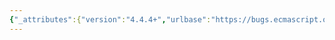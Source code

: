```yaml
---
{"_attributes":{"version":"4.4.4+","urlbase":"https://bugs.ecmascript.org/","maintainer":"dherman@mozilla.com"},"bug":{"bug_id":2728,"creation_ts":"2014-04-24 06:45:00 -0700","short_desc":"13.1.8 VarDeclaredNames: VariableStatement production not handled","delta_ts":"2014-07-08 08:41:28 -0700","product":"Draft for 6th Edition","component":"technical issue","version":"Rev 23: April 5, 2014 Draft","rep_platform":"All","op_sys":"All","bug_status":"RESOLVED","resolution":"FIXED","priority":"Normal","bug_severity":"normal","everconfirmed":true,"reporter":{"uid":"andrebargull","name":"André Bargull"},"assigned_to":{"uid":"allen","name":"Allen Wirfs-Brock"},"long_desc":[{"commentid":7904,"comment_count":0,"who":{"uid":"andrebargull","name":"André Bargull"},"bug_when":"2014-04-24 06:45:50 -0700","thetext":"13.1.8  Static Semantics:  VarDeclaredNames\n\nAdd to VarDeclaredNames:\n---\nStatementListItem : Statement \n1.  If Statement is Statement : VariableStatement, then return the BoundNames of VariableStatement.\n2.  Return a new empty List.\n---"},{"commentid":9139,"comment_count":1,"who":{"uid":"allen","name":"Allen Wirfs-Brock"},"bug_when":"2014-07-08 08:41:28 -0700","thetext":"fixed in rev25\n\nVarDeclaraedNames  chains through Statement: VariableStatement and is now handled within VariableStatment"}]}}
---
```

